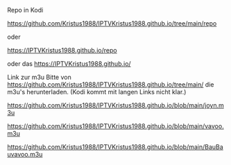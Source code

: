 Repo in Kodi

https://github.com/Kristus1988/IPTVKristus1988.github.io/tree/main/repo

oder

https://IPTVKristus1988.github.io/repo


oder das https://IPTVKristus1988.github.io/



Link zur m3u
Bitte von https://github.com/Kristus1988/IPTVKristus1988.github.io/tree/main/ die m3u's herunterladen. (Kodi kommt mit langen Links nicht klar.)

https://github.com/Kristus1988/IPTVKristus1988.github.io/blob/main/joyn.m3u

https://github.com/Kristus1988/IPTVKristus1988.github.io/blob/main/vavoo.m3u

https://github.com/Kristus1988/IPTVKristus1988.github.io/blob/main/BauBauvavoo.m3u
